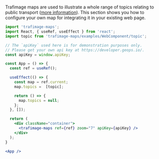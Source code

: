 #

Trafimage maps are used to illustrate a whole range of topics relating to public transport ([more information](https://www.sbb.ch/en/bahnhof-services/bahnhoefe/karten-bahnhofplaene/trafimage-karten.html)).
This section shows you how to configure your own map for integrating it in your existing web page.

```jsx
import 'trafimage-maps';
import React, { useRef, useEffect } from 'react';
import topic from 'trafimage-maps/examples/WebComponent/topic';

// The `apiKey` used here is for demonstration purposes only.
// Please get your own api key at https://developer.geops.io/.
const apiKey = window.apiKey;

const App = () => {
  const ref = useRef();

  useEffect(() => {
    const map = ref.current;
    map.topics =  [topic];

    return () => {
      map.topics = null;
    };
  }, []);

  return (
    <div className="container">
      <trafimage-maps ref={ref} zoom="7" apiKey={apiKey} />
    </div>
  );
}

<App />
```
